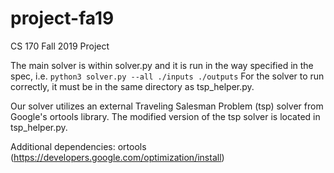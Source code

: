 # project-fa19
CS 170 Fall 2019 Project

The main solver is within solver.py and it is run in the way specified in the spec, i.e.
```python3 solver.py --all ./inputs ./outputs```
For the solver to run correctly, it must be in the same directory as tsp_helper.py.

Our solver utilizes an external Traveling Salesman Problem (tsp) solver from Google's ortools library.
The modified version of the tsp solver is located in tsp_helper.py.

Additional dependencies:
ortools (https://developers.google.com/optimization/install)


